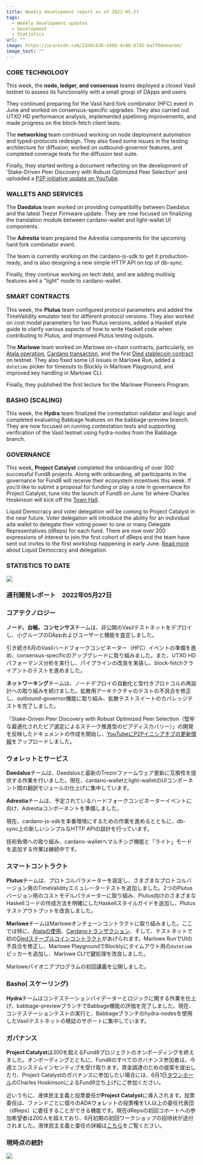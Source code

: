 ```yaml
---
title: Weekly development report as of 2022-05-27
tags:
  - Weekly development updates
  - Development
  - Statistics
url: ""
image: https://ucarecdn.com/23ddc836-54b6-4c88-8745-6a7f6debacd4/
image_text: ""
---
```


### CORE TECHNOLOGY

This week, the **node, ledger, and consensus** teams deployed a closed Vasil testnet to assess its functionality with a small group of DApps and users.

They continued preparing for the Vasil hard fork combinator (HFC) event in June and worked on consensus-specific upgrades. They also carried out UTXO HD performance analysis, implemented pipelining improvements, and made progress on the block-fetch client tests.

The **networking** team continued working on node deployment automation and typed-protocols redesign. They also fixed some issues in the testing architecture for diffusion, worked on outbound-governor features, and completed coverage tests for the diffusion test suite. 

Finally, they started writing a document reflecting on the development of ‘Stake-Driven Peer Discovery with Robust Optimized Peer Selection’ and uploaded a [P2P initiative update on YouTube](https://www.youtube.com/watch?v=wnv7VCa79eo).

### WALLETS AND SERVICES 

The **Daedalus** team worked on providing compatibility between Daedalus and the latest Trezor Firmware update. They are now focused on finalizing the translation module between cardano-wallet and light-wallet UI components.

The **Adrestia** team prepared the Adrestia components for the upcoming hard fork combinator event.

The team is currently working on the cardano-js-sdk to get it production-ready, and is also designing a new simple HTTP API on top of db-sync.

Finally, they continue working on tech debt, and are adding multisig features and a "light" mode to cardano-wallet.

### SMART CONTRACTS

This week, the **Plutus** team configured protocol parameters and added the TimeValidity emulator test for different protocol versions. They also worked on cost model parameters for two Plutus versions, added a Haskell style guide to clarify various aspects of how to write Haskell code when contributing to Plutus, and improved Plutus testing outputs.

The **Marlowe** team worked on Marlowe on-chain contracts, particularly, on [Atala operation](https://portal-ppp.atalaprism.io/operations/a8c6ee2d9f525ef7f549a5ae389a7909ae3f64151a92bb10c6971abc2313de12), [Cardano transaction](https://explorer.cardano-testnet.iohkdev.io/en/transaction?id=61e51ce924d710f492ade85ddf42d8284307cf52c9b480e0b3856d60e48e4484), and the first [Djed stablecoin contract](https://github.com/input-output-hk/marlowe-cardano/blob/9fd9ec3d15bd4bc3516a06aa7dfb49a1fa6c7682/marlowe-cli/examples/djed-example.ipynb) on testnet. They also fixed some UI issues in Marlowe Run, added a `datetime` picker for timeouts to Blockly in Marlowe Playground, and improved key handling in Marlowe CLI. 

Finally, they published the first lecture for the Marlowe Pioneers Program.

### BASHO (SCALING)

This week, the **Hydra** team finalized the contestation validator and logic and completed evaluating Babbage features on the babbage-preview branch. They are now focused on running contestation tests and supporting verification of the Vasil testnet using hydra-nodes from the Babbage branch. 

### GOVERNANCE

This week, **Project Catalyst** completed the onboarding of over 300 successful Fund8 projects. Along with onboarding, all participants in the governance for Fund8 will receive their ecosystem incentives this week. If you’d like to submit a proposal for funding or play a role in governance for Project Catalyst, tune into the launch of Fund9 on June 1st where Charles Hoskinson will kick off the [Town Hall](https://bit.ly/3rCicSR).

Liquid Democracy and voter delegation will be coming to Project Catalyst in the near future. Voter delegation will introduce the ability for an individual ada wallet to delegate their voting power to one or many Delegate Representatives (dReps) for each fund. There are now over 200 expressions of interest to join the first cohort of dReps and the team have sent out invites to the first workshop happening in early June. [Read more](https://iohk.io/en/blog/posts/2022/04/11/introducing-the-concept-of-delegate-representatives-dreps/) about Liquid Democracy and delegation. 

### STATISTICS TO DATE

![](https://lh5.googleusercontent.com/0PT9HhYqElnoQJZEz7ENHBnfpu5kGHqKcZjArVNBf7AK_DncdZcq83coXlJ4N-vUVWO4mX-n2TBpO948rZGt6YBzjiLWg9OdKDy8Jfklw8AaVyzAwcpYDg3BRVu0Y_gbvZxo2YnOcsJW-fYmNA)

### 週刊開発レポート　2022年05月27日

### コアテクノロジー

**ノード、台帳、コンセンサス**チームは、非公開のVasilテストネットをデプロイし、小グループのDAppおよびユーザーと機能を査定しました。

引き続き6月のVasilハードフォークコンビネーター（HFC）イベントの準備を進め、consensus-specificのアップグレードに取り組みました。また、UTXO HDパフォーマンス分析を実行し、パイプラインの改良を実装し、block-fetchクライアントのテストを進めました。

**ネットワーキング**チームは、ノードデプロイの自動化と型付きプロトコルの再設計への取り組みを続けました。拡散用アーキテクチャのテストの不具合を修正し、outbound-governor機能に取り組み、拡散テストスイートのカバレッジテストを完了しました。 

「Stake-Driven Peer Discovery with Robust Optimized Peer Selection（堅牢な最適化されたピア選定によるステーク推進型のピアディスカバリー）」の開発を反映したドキュメントの作成を開始し、[YouTubeにP2Pイニシアチブの更新情報](https://www.youtube.com/watch?v=wnv7VCa79eo)をアップロードしました。

### ウォレットとサービス 

**Daedalus**チームは、Daedalusと最新のTrezorファームウェア更新に互換性を提供する作業を行いました。現在、cardano-walletとlight-walletのUIコンポーネント間の翻訳モジュールの仕上げに集中しています。

**Adrestia**チームは、予定されているハードフォークコンビネーターイベントに向け、Adrestiaコンポーネントを準備しました。

現在、cardano-js-sdkを本番環境にするための作業を進めるとともに、db-sync上の新しいシンプルなHTTP APIの設計を行っています。

技術負債への取り組み、cardano-walletへマルチシグ機能と「ライト」モードを追加する作業は継続中です。

### スマートコントラクト

**Plutus**チームは、プロトコルパラメーターを設定し、さまざまなプロトコルバージョン用のTimeValidityエミュレーターテストを追加しました。2つのPlutusバージョン用のコストモデルパラメーターに取り組み、Plutus向けのさまざまなHaskellコードの作成方法を明確にしたHaskellスタイルガイドを追加し、Plutusテストアウトプットを改良しました。

**Marlowe**チームはMarloweオンチェーンコントラクトに取り組みました。ここでは特に、[Atalaの使用](https://portal-ppp.atalaprism.io/operations/a8c6ee2d9f525ef7f549a5ae389a7909ae3f64151a92bb10c6971abc2313de12)、[Cardanoトランザクション](https://explorer.cardano-testnet.iohkdev.io/en/transaction?id=61e51ce924d710f492ade85ddf42d8284307cf52c9b480e0b3856d60e48e4484)、そして、テストネットで初の[Djedステーブルコインコントラクト](https://github.com/input-output-hk/marlowe-cardano/blob/9fd9ec3d15bd4bc3516a06aa7dfb49a1fa6c7682/marlowe-cli/examples/djed-example.ipynb)があげられます。Marlowe RunでUIの不具合を修正し、Marlowe PlaygroundでBlocklyにタイムアウト用の`datetime`ピッカーを追加し、Marlowe CLIで鍵処理を改良しました。 

Marloweパイオニアプログラムの初回講義を公開しました。

### Basho( スケーリング)

**Hydra**チームはコンテステーションバイデーターとロジックに関する作業を仕上げ、babbage-previewブランチでBabbage機能の評価を完了しました。現在、コンテステーションテストの実行と、Babbageブランチのhydra-nodesを使用したVasilテストネットの検証のサポートに集中しています。 

### ガバナンス

**Project Catalyst**は300を超えるFund8プロジェクトのオンボーディングを終えました。オンボーディングとともに、Fund8のすべてのガバナンス参加者は、今週エコシステムインセンティブを受け取ります。資金調達のための提案を提出したり、Project Catalystのガバナンスに参加したい場合には、6月1日[タウンホール](https://bit.ly/3rCicSR)のCharles HoskinsonによるFund9立ち上げにご参加ください。

近いうちに、液体民主主義と投票委任が**Project Catalyst**に導入されます。投票委任は、ファンドごとに個々のADAウォレットの投票権を1人以上の委任代表団（dReps）に委任することができる機能です。現在dRepsの初回コホートへの参加希望者は200人を超えており、6月初期の初回ワークショップの招待状が送付されました。液体民主主義と委任の詳細は[こちら](https://iohk.io/jp/blog/posts/2022/04/11/introducing-the-concept-of-delegate-representatives-dreps/)をご覧ください。 

### 現時点の統計

![](https://lh6.googleusercontent.com/tgRNYn7WtoErU3j1opG6ne8IxJupgDt6-HhfXtc7XX1FEOJJ8xMK9w0u1SCKGqQLfZDhmMTRnb7N7PUMoitPTyGSoZ0dGspitA0GGvdVYV6wIqwT8aGEMunePTOp-VxQHV_pdGp_d1m4A-AKfw)
